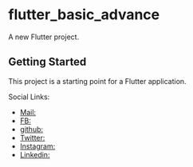 # flutter_basic_advance

A new Flutter project.

## Getting Started

This project is a starting point for a Flutter application.

Social Links:
- [Mail: ](mailto:dev.ab.nayeem@gmail.com)
- [FB: ](https://www.facebook.com/mdnayeemsarkar03)
- [github: ](https://github.com/mdnayeemsarker)
- [Twitter: ](https://twitter.com/mdnayeemsarkar3)
- [Instagram: ](https://www.instagram.com/mdnayeemsarkar3)
- [Linkedin: ](https://www.linkedin.com/in/mdnayeemsarkar3)
